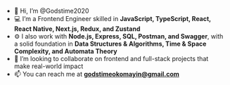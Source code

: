 - 👋 Hi, I’m @Godstime2020  
- 💻 I’m a Frontend Engineer skilled in **JavaScript, TypeScript, React, React Native, Next.js, Redux, and Zustand**  
- ⚙️ I also work with **Node.js, Express, SQL, Postman, and Swagger**, with a solid foundation in **Data Structures & Algorithms, Time & Space Complexity, and Automata Theory**  
- 🤝 I’m looking to collaborate on frontend and full-stack projects that make real-world impact  
- 📫 You can reach me at **godstimeokomayin@gmail.com**  

